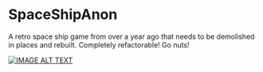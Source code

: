 # SpaceShipAnon
A retro space ship game from over a year ago that needs 
to be demolished in places and rebuilt. Completely refactorable! 
Go nuts!

[![IMAGE ALT TEXT](https://www.youtube.com/watch?v=RTMWZlT03dk/0.jpg)](https://www.youtube.com/watch?v=RTMWZlT03dk "Video Title")
